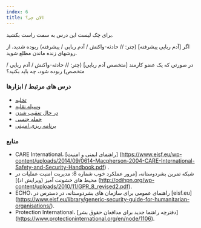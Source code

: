 ```yaml
---
index: 6
title: الان چی؟
---
```

برای چک لیست این درس به سمت راست بکشید.

اگر [آدم ربایی پیشرفته] (چتر: // حادثه-واکنش / آدم ربایی / پیشرفته) ربوده شدید، از روشهای زنده ماندن مطلع شوید.

در صورتی که یک عضو کارمند [متخصص آدم ربایی] (چتر: // حادثه-واکنش / آدم ربایی / متخصص) ربوده شود، چه باید بکنید؟

### درس های مرتبط / ابزارها

*   [تخلیه](umbrella://incident-response/evacuation)
*   [وسیله نقلیه](umbrella://travel/vehicles)
*   [در حال تعقیب شدن](umbrella://work/being-followed/beginner)
*   [حمله جنسی](umbrella://incident-response/sexual-assault)
*   [برنامه ریزی امنیتی](umbrella://assess-your-risk/security-planning)

### منابع

*   CARE International، [راهنمای ایمنی و امنیت] (https://www.eisf.eu/wp-content/uploads/2014/09/0614-Macpherson-2004-CARE-International-Safety-and-Security-Handbook.pdf) .
*   شبکه تمرین بشردوستانه، [مرور عملکرد خوب شماره 8: مدیریت امنیت عملیات در محیط های خشونت آمیز (ویرایش اد)] (http://odihpn.org/wp-content/uploads/2010/11/GPR_8_revised2.pdf).
*   ECHO، راهنمای عمومی برای سازمان های بشردوستانه، در دسترس در [eisf.eu] (https://www.eisf.eu/library/generic-security-guide-for-humanitarian-organisations/).
*   Protection International، [دفترچه راهنما جدید برای مدافعان حقوق بشر] (https://www.protectioninternational.org/en/node/1106).